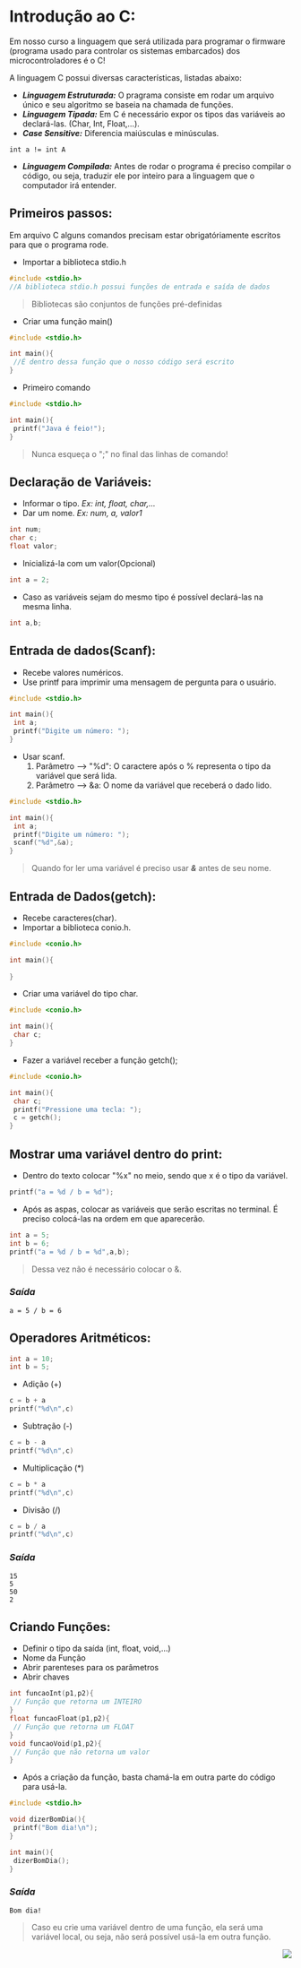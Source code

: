 
# Introdução ao C:
Em nosso curso a linguagem que será utilizada para programar o firmware (programa usado para controlar os sistemas embarcados) dos microcontroladores é o C!

A linguagem C possui diversas características, listadas abaixo:

- ***Linguagem Estruturada:*** O pragrama consiste em rodar um arquivo único e seu algoritmo se baseia na chamada de funções.
- ***Linguagem Tipada:*** Em C é necessário expor os tipos das variáveis ao declará-las. (Char, Int, Float,...).
- ***Case Sensitive:*** Diferencia maiúsculas e minúsculas. 
```
int a != int A
```
- ***Linguagem Compilada:*** Antes de rodar o programa é preciso compilar o código, ou seja, traduzir ele por inteiro para a linguagem que o computador irá entender.


## Primeiros passos:
Em arquivo C alguns comandos precisam estar obrigatóriamente escritos para que o programa rode.
- Importar a biblioteca stdio.h
```c
#include <stdio.h> 
//A biblioteca stdio.h possui funções de entrada e saída de dados
```
> Bibliotecas são conjuntos de funções pré-definidas
- Criar uma função main()
```c
#include <stdio.h>

int main(){
 //É dentro dessa função que o nosso código será escrito
}
```
-  Primeiro comando
```c
#include <stdio.h>

int main(){
 printf("Java é feio!");
}
```
> Nunca esqueça o ";" no final das linhas de comando!

## Declaração de Variáveis:
- Informar o tipo. *Ex: int, float, char,...*
- Dar um nome. *Ex: num, a, valor1*
```c
int num;
char c;
float valor;
```
- Inicializá-la com um valor(Opcional)
```c
int a = 2;
```
- Caso as variáveis sejam do mesmo tipo é possível declará-las na mesma linha.
```c
int a,b;
```

## Entrada de dados(Scanf):
- Recebe valores numéricos.
- Use printf para imprimir uma mensagem de pergunta para o usuário.
```c
#include <stdio.h>

int main(){
 int a;
 printf("Digite um número: ");
}
```
- Usar scanf. 
   1. Parâmetro --> "%d": O caractere após o % representa o tipo da variável que será lida. 
   2. Parâmetro --> &a: O nome da variável que receberá o dado lido.
```c
#include <stdio.h>

int main(){
 int a;
 printf("Digite um número: ");
 scanf("%d",&a);
}
```
> Quando for ler uma variável é preciso usar ***&*** antes de seu nome.

## Entrada de Dados(getch):
- Recebe caracteres(char).
- Importar a biblioteca conio.h.
```c
#include <conio.h>

int main(){
 
}
```
- Criar uma variável do tipo char.
```c
#include <conio.h>

int main(){
 char c;
}
```
- Fazer a variável receber a função getch();
```c
#include <conio.h>

int main(){
 char c;
 printf("Pressione uma tecla: ");
 c = getch();
}
```

## Mostrar uma variável dentro do print:
- Dentro do texto colocar "%x" no meio, sendo que x é o tipo da variável.
```c
printf("a = %d / b = %d");
```
- Após as aspas, colocar as variáveis que serão escritas no terminal. É preciso colocá-las na ordem em que aparecerão.
```c
int a = 5;
int b = 6;
printf("a = %d / b = %d",a,b);
```
> Dessa vez não é necessário colocar o &.
### *Saída*
```
a = 5 / b = 6
```

## Operadores Aritméticos:
```c
int a = 10;
int b = 5;
```
- Adição (+) 
```c
c = b + a
printf("%d\n",c)
```
- Subtração (-)
```c
c = b - a
printf("%d\n",c)
```
- Multiplicação (*)
```c
c = b * a
printf("%d\n",c)
```
- Divisão (/)
```c
c = b / a
printf("%d\n",c)
```
### *Saída*
```
15
5
50
2
```

## Criando Funções:
- Definir o tipo da saída (int, float, void,...)
- Nome da Função
- Abrir parenteses para os parâmetros
- Abrir chaves
```c
int funcaoInt(p1,p2){
 // Função que retorna um INTEIRO
}
float funcaoFloat(p1,p2){
 // Função que retorna um FLOAT
}
void funcaoVoid(p1,p2){
 // Função que não retorna um valor
}
```
- Após a criação da função, basta chamá-la em outra parte do código para usá-la.

```c
#include <stdio.h>

void dizerBomDia(){
 printf("Bom dia!\n");
}

int main(){
 dizerBomDia();
}
```
### *Saída*
```
Bom dia!
```
> Caso eu crie uma variável dentro de uma função, ela será uma variável local, ou seja, não será possível usá-la em outra função.

<img align="right" src="https://c.tenor.com/ZhPtZ4-pRH4AAAAd/kikis-delivery-service-kiki.gif">
